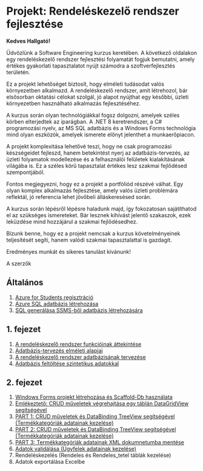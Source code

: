 # Projekt: Rendeléskezelő rendszer fejlesztése

**Kedves Hallgató!**

Üdvözlünk a Software Engineering kurzus keretében. A következő oldalakon egy rendeléskezelő rendszer fejlesztési folyamatát fogjuk bemutatni, amely értékes gyakorlati tapasztalatot nyújt számodra a szoftverfejlesztés területén.

Ez a projekt lehetőséget biztosít, hogy elméleti tudásodat valós környezetben alkalmazd. A rendeléskezelő rendszer, amit létrehozol, bár elsősorban oktatási célokat szolgál, jó alapot nyújthat egy későbbi, üzleti környezetben használható alkalmazás fejlesztéséhez.

A kurzus során olyan technológiákkal fogsz dolgozni, amelyek széles körben elterjedtek az iparágban. A .NET 8 keretrendszer, a C# programozási nyelv, az MS SQL adatbázis és a Windows Forms technológia mind olyan eszközök, amelyek ismerete előnyt jelenthet a munkaerőpiacon.

A projekt komplexitása lehetővé teszi, hogy ne csak programozási készségeidet fejleszd, hanem betekintést nyerj az adatbázis-tervezés, az üzleti folyamatok modellezése és a felhasználói felületek kialakításának világába is. Ez a széles körű tapasztalat értékes lesz szakmai fejlődésed szempontjából.

Fontos megjegyezni, hogy ez a projekt a portfóliód részévé válhat. Egy olyan komplex alkalmazás fejlesztése, amely valós üzleti problémára reflektál, jó referencia lehet jövőbeli álláskeresésed során.

A kurzus során lépésről lépésre haladunk majd, így fokozatosan sajátíthatod el az szükséges ismereteket. Bár lesznek kihívást jelentő szakaszok, ezek leküzdése mind hozzájárul a szakmai fejlődésedhez.

Bízunk benne, hogy ez a projekt nemcsak a kurzus követelményeinek teljesítését segíti, hanem valódi szakmai tapasztalattal is gazdagít.

Eredményes munkát és sikeres tanulást kívánunk!

A szerzők

## Általános
1. [Azure for Students regisztráció](./general/ingyenes_hallgatoi_azure_fiok_regisztralasa/index.md)
2. [Azure SQL adatbázis létrehozása](./general/azure_sql_adatbazis_letrehozasa_2022/index.md)
3. [SQL generálása SSMS-ből adatbázis létrehozására](./general/sql_generalasa_ssms-bol_adatbazis_letrehozasara/index.md)

## 1. fejezet
1. [A rendeléskezelő rendszer funkcióinak áttekintése](./ch01-project-db/ch01-01-project-intro.md)
2. [Adatbázis-tervezés elméleti alapjai](./ch01-project-db/ch01-02-database-theory.md)
3. [A rendeléskezelő rendszer adatbázisának tervezése](./ch01-project-db/ch01-03-database-design.md)
4. [Adatbázis feltöltése szintetikus adatokkal](./ch01-project-db/ch01-04-synthetic-data.md)

## 2. fejezet
1. [Windows Forms projekt létrehozása és Scaffold-Db használata](./ch02-winforms/ch02-01-scaffolding.md)
2. [Emlékeztető: CRUD műveletek végrehajtása egy táblán DataGridView segítségével](./ch02-winforms/ch02-02-ugyfelek-egyszeru.md)
3. [PART 1: CRUD műveletek és DataBinding TreeView segítségével (Termékkategóriák adatainak kezelése)](./ch02-winforms/ch02-03-product-category-treeview-part01.md)
3. [PART 2: CRUD műveletek és DataBinding TreeView segítségével (Termékkategóriák adatainak kezelése)](./ch02-winforms/ch02-03-product-category-treeview-part02.md)
4. [PART 3: Termékkategóriák adatainak XML dokumnetumba mentése](./ch02-winforms/ch02-03-product-category-xml.md)
5. [Adatok validálása (Ügyfelek adatainak kezelése)](./ch02-winforms/ch02-04-user-management.md)
6. Rendeléskezelés (Rendeles és Rendeles_tetel táblák kezelése)
7. Adatok exportálása Excelbe

